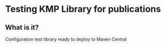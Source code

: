 # Testing KMP Library for publications

## What is it?
Configuration test library ready to deploy to Maven Central
